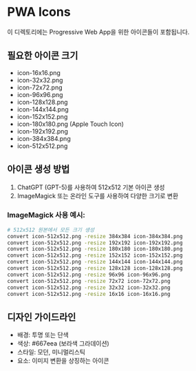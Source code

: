 # PWA Icons

이 디렉토리에는 Progressive Web App을 위한 아이콘들이 포함됩니다.

## 필요한 아이콘 크기

- icon-16x16.png
- icon-32x32.png
- icon-72x72.png
- icon-96x96.png
- icon-128x128.png
- icon-144x144.png
- icon-152x152.png
- icon-180x180.png (Apple Touch Icon)
- icon-192x192.png
- icon-384x384.png
- icon-512x512.png

## 아이콘 생성 방법

1. ChatGPT (GPT-5)를 사용하여 512x512 기본 아이콘 생성
2. ImageMagick 또는 온라인 도구를 사용하여 다양한 크기로 변환

### ImageMagick 사용 예시:

```bash
# 512x512 원본에서 모든 크기 생성
convert icon-512x512.png -resize 384x384 icon-384x384.png
convert icon-512x512.png -resize 192x192 icon-192x192.png
convert icon-512x512.png -resize 180x180 icon-180x180.png
convert icon-512x512.png -resize 152x152 icon-152x152.png
convert icon-512x512.png -resize 144x144 icon-144x144.png
convert icon-512x512.png -resize 128x128 icon-128x128.png
convert icon-512x512.png -resize 96x96 icon-96x96.png
convert icon-512x512.png -resize 72x72 icon-72x72.png
convert icon-512x512.png -resize 32x32 icon-32x32.png
convert icon-512x512.png -resize 16x16 icon-16x16.png
```

## 디자인 가이드라인

- 배경: 투명 또는 단색
- 색상: #667eea (보라색 그라데이션)
- 스타일: 모던, 미니멀리스틱
- 요소: 이미지 변환을 상징하는 아이콘